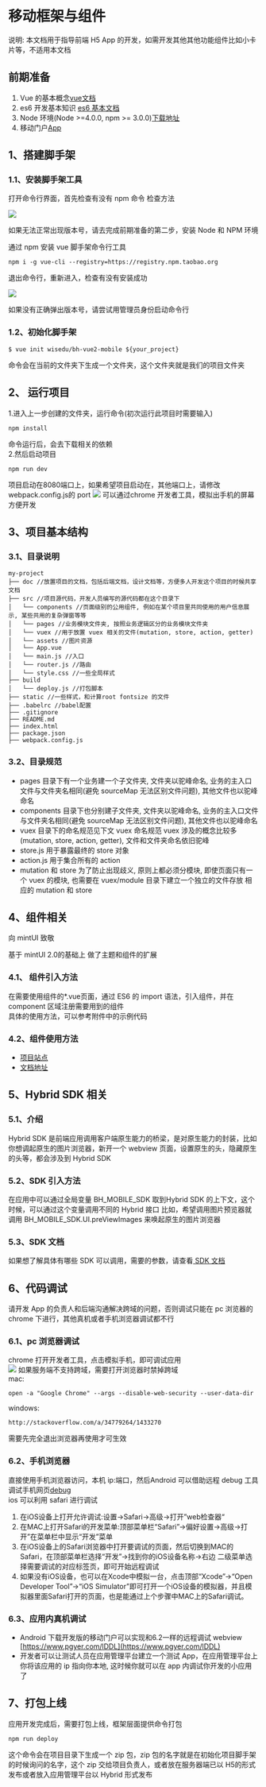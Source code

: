 # 移动框架与组件

说明: 本文档用于指导前端 H5 App 的开发，如需开发其他其他功能组件比如小卡片等，不适用本文档

## 前期准备
1. Vue 的基本概念[vue文档](https://cn.vuejs.org/)
2. es6 开发基本知识 [es6 基本文档](http://es6.ruanyifeng.com/)
3. Node 环境(Node >=4.0.0, npm >= 3.0.0)[下载地址](https://nodejs.org/zh-cn/)
4. 移动门户[App](https://www.pgyer.com/VGkN)

## 1、搭建脚手架

### 1.1、安装脚手架工具

打开命令行界面，首先检查有没有 npm 命令 检查方法

![](/assets/Snip20170320_40.png)

如果无法正常出现版本号，请去完成前期准备的第二步，安装 Node 和 NPM 环境

通过 npm 安装 vue 脚手架命令行工具

```
npm i -g vue-cli --registry=https://registry.npm.taobao.org

```

退出命令行，重新进入，检查有没有安装成功

![](/assets/Snip20170320_41.png)

如果没有正确弹出版本号，请尝试用管理员身份启动命令行

### 1.2、初始化脚手架

```
$ vue init wisedu/bh-vue2-mobile ${your_project}

```
命令会在当前的文件夹下生成一个文件夹，这个文件夹就是我们的项目文件夹

## 2、 运行项目

1.进入上一步创建的文件夹，运行命令(初次运行此项目时需要输入)

```
npm install
```
命令运行后，会去下载相关的依赖<br>
2.然后启动项目

```
npm run dev

```
项目启动在8080端口上，如果希望项目启动在，其他端口上，请修改 webpack.config.js的 port
![](/assets/Snip20170320_39.png)
可以通过chrome 开发者工具，模拟出手机的屏幕方便开发

## 3、项目基本结构

### 3.1、目录说明

```
my-project
├── doc //放置项目的文档，包括后端文档，设计文档等，方便多人开发这个项目的时候共享文档
├── src //项目源代码，开发人员编写的源代码都在这个目录下
│   └── components //页面级别的公用组件, 例如在某个项目里共同使用的用户信息展示, 某些共用的复杂弹窗等等
│   └── pages //业务模块文件夹, 按照业务逻辑区分的业务模块文件夹
│   └── vuex //用于放置 vuex 相关的文件(mutation, store, action, getter)
│   └── assets //图片资源
│   └── App.vue
│   └── main.js //入口
│   └── router.js //路由
│   └── style.css //一些全局样式
├── build
│   └── deploy.js //打包脚本
├── static //一些样式，和计算root fontsize 的文件
├── .babelrc //babel配置
├── .gitignore
├── README.md
├── index.html
├── package.json
├── webpack.config.js
```
### 3.2、目录规范

* pages 目录下有一个业务建一个子文件夹, 文件夹以驼峰命名, 业务的主入口文件与文件夹名相同(避免 sourceMap 无法区别文件问题), 其他文件也以驼峰命名
* components 目录下也分别建子文件夹, 文件夹以驼峰命名, 业务的主入口文件与文件夹名相同(避免 sourceMap 无法区别文件问题), 其他文件也以驼峰命名
* vuex 目录下的命名规范见下文vuex 命名规范vuex 涉及的概念比较多 (mutation, store, action, getter), 文件和文件夹命名依旧驼峰
 * store.js 用于暴露最终的 store 对象
 * action.js 用于集合所有的 action
 * mutation 和 store 为了防止出现歧义, 原则上都必须分模块, 即使页面只有一个 vuex 的模块, 也需要在 vuex/module目录下建立一个独立的文件存放 相应的 mutation 和 store

## 4、组件相关

向 mintUI 致敬

基于 mintUI 2.0的基础上 做了主题和组件的扩展

### 4.1、 组件引入方法

在需要使用组件的*.vue页面，通过 ES6 的 import 语法，引入组件，并在 component 区域注册需要用到的组件<br>
具体的使用方法，可以参考附件中的示例代码

### 4.2、组件使用方法

* [项目站点](https://github.com/wisedu/bh-mint-ui2) 
* [文档地址](https://wisedu.github.io/bh-mint-ui2-doc/#!/zh-cn2)

## 5、Hybrid SDK 相关 

### 5.1、介绍

Hybrid SDK 是前端应用调用客户端原生能力的桥梁，是对原生能力的封装，比如你想调起原生的图片浏览器，新开一个 webview 页面，设置原生的头，隐藏原生的头等，都会涉及到 Hybrid SDK

### 5.2、SDK 引入方法

在应用中可以通过全局变量 BH_MOBILE_SDK 取到Hybrid SDK 的上下文，这个时候，可以通过这个变量调用不同的 Hybrid 接口 比如，希望调用图片预览器就调用 BH_MOBILE_SDK.UI.preViewImages 来唤起原生的图片浏览器

### 5.3、SDK 文档

如果想了解具体有哪些 SDK 可以调用，需要的参数，请查看[ SDK 文档](https://github.com/wisedu/bh-mobile-sdk/wiki/WEB-%E7%A7%BB%E5%8A%A8%E7%AB%AF-SDK)

## 6、代码调试

请开发 App 的负责人和后端沟通解决跨域的问题，否则调试只能在 pc 浏览器的 chrome 下进行，其他真机或者手机浏览器调试都不行

### 6.1、pc 浏览器调试

chrome 打开开发者工具，点击模拟手机，即可调试应用<br>
![](/assets/Snip20170320_43.png)
如果服务端不支持跨域，需要打开浏览器时禁掉跨域<br>
mac: 

```
open -a "Google Chrome" --args --disable-web-security --user-data-dir 
```

windows:

```
http://stackoverflow.com/a/34779264/1433270
```
需要先完全退出浏览器再使用才可生效

### 6.2、手机浏览器

直接使用手机浏览器访问，本机 ip:端口，然后Android 可以借助远程 debug 工具调试手机网页[debug](http://wiki.jikexueyuan.com/project/chrome-devtools/remote-debugging-on-android.html)<br>
ios 可以利用 safari 进行调试
1. 在iOS设备上打开允许调试:设置→Safari→高级→打开”web检查器“
2. 在MAC上打开Safari的开发菜单:顶部菜单栏“Safari”→偏好设置→高级→打开”在菜单栏中显示“开发”菜单
3. 在iOS设备上的Safari浏览器中打开要调试的页面，然后切换到MAC的Safari，在顶部菜单栏选择“开发”→找到你的iOS设备名称→右边
二级菜单选择需要调试的对应标签页，即可开始远程调试
4. 如果没有iOS设备，也可以在Xcode中模拟一台，点击顶部“Xcode”→“Open Developer Tool”→“iOS
Simulator”即可打开一个iOS设备的模拟器，并且模拟器里面Safari打开的页面，也是能通过上个步骤中MAC上的Safari调试。

### 6.3、应用内真机调试

* Android 下载开发版的移动门户可以实现和6.2一样的远程调试 webview [https://www.pgyer.com/lDDL](https://www.pgyer.com/lDDL)
* 开发者可以让测试人员在应用管理平台建立一个测试 App，在应用管理平台上你将该应用的 ip 指向你本地, 这时候你就可以在 app
内调试你开发的小应用了

## 7、打包上线

应用开发完成后，需要打包上线，框架层面提供命令打包

```
npm run deploy
```
这个命令会在项目目录下生成一个 zip 包，zip 包的名字就是在初始化项目脚手架的时候询问的名字，这个 zip 交给项目负责人，或者放在服务器端已以 H5的形式发布或者放入应用管理平台以 Hybrid 形式发布

